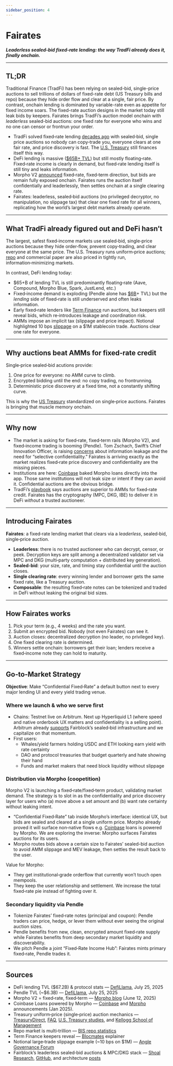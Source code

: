 ```yaml
---
sidebar_position: 4
---
```


# Fairates

***Leaderless sealed‑bid fixed‑rate lending: the way TradFi already does it, finally onchain.***

---

## TL;DR

Traditional Finance (TradFi) has been relying on sealed-bid, single-price auctions to sell trillions of dollars of fixed-rate debt (US Treasury bills and repo) because they hide order flow and clear at a single, fair price. By contrast, onchain lending is dominated by variable-rate even as appetite for fixed income soars. The fixed-rate auction designs in the market today still leak bids by keepers. Fairates brings TradFi’s auction model onchain with *leaderless* sealed-bid auctions: one fixed rate for everyone who wins and no one can censor or frontrun your order. 

- TradFi solved fixed‑rate lending [decades ago](https://home.treasury.gov/system/files/136/archive-documents/upas.pdf) with sealed‑bid, single price auctions so nobody can copy‑trade you, everyone clears at one fair rate, and price discovery is fast. The [U.S. Treasury](https://www.treasurydirect.gov/auctions/how-auctions-work/) still finances itself this way.
- DeFi lending is massive ([$65B+ TVL](https://defillama.com/protocols/lending)) but still mostly floating‑rate. Fixed‑rate income is clearly in demand, but fixed‑rate lending itself is still tiny and leaks information.
- Morpho V2 [announced](https://morpho.org/blog/morpho-v2-liberating-the-potential-of-onchain-loans/) fixed‑rate, fixed‑term direction, but bids are remain fully exposed onchain. Fairates runs the auction itself confidentially and leaderlessly, then settles onchain at a single clearing rate.
- Fairates: leaderless, sealed‑bid auctions (no privileged decryptor, no manipulation, no slippage tax) that clear one fixed rate for all winners, replicating how the world’s largest debt markets already operate.

---

## What TradFi already figured out and DeFi hasn’t

The largest, safest fixed‑income markets use sealed‑bid, single‑price auctions because they hide order‑flow, prevent copy‑trading, and clear everyone at the same price. The U.S. Treasury runs uniform‑price auctions; [repo](https://www.bis.org/publ/cgfs59.pdf) and commercial paper are also priced in tightly run, information‑minimizing markets.

In contrast, DeFi lending today:

- $65+B of lending TVL is still predominantly floating‑rate (Aave, Compound, Morpho Blue, Spark, JustLend, etc.)
- Fixed‑income demand is exploding (Pendle alone has [$6B](https://defillama.com/protocol/pendle)+ TVL) but the *lending* side of fixed‑rate is still underserved and often leaks information.
- Early fixed‑rate lenders like [Term Finance](https://www.blocmates.com/articles/term-finance-introducing-collateralized-fixed-rate-auctions-on-chain) run auctions, but keepers still reveal bids, which re‑introduces leakage and coordination risk.
- AMMs impose an implicit tax (slippage and price impact). Notional highlighted 10 bps [slippage](https://gov.angle.money/t/new-yield-strategy-fixed-rate-lending-on-notional-finance/285) on a $1M stablecoin trade. Auctions clear one rate for everyone.

---

## Why auctions beat AMMs for fixed‑rate credit

Single‑price sealed‑bid acutions provide:

1. One price for everyone: no AMM curve to climb.
2. Encrypted bidding until the end: no copy trading, no frontrunning.
3. Deterministic price discovery at a fixed time, not a constantly shifting curve.

This is why the [US Treasury](https://www.treasurydirect.gov/auctions/how-auctions-work/) standardized on single‑price auctions. Fairates is bringing that muscle memory onchain.

---

## Why now

- The market is asking for fixed‑rate, fixed‑term rails (Morpho V2), and fixed‑income trading is booming (Pendle). Tom Zschach, Swift’s Chief Innovation Officer, is raising [concerns](https://www.linkedin.com/feed/update/urn:li:activity:7354149262349271040/) about information leakage and the need for “selective confidentiality.” Fairates is arriving exactly as the market realizes fixed‑rate price discovery and confidentiality are the missing pieces.
- Institutions are here: [Coinbase](https://www.coinbase.com/en-ca/blog/now-get-a-USDC-loan-without-selling-your-bitcoin) baked Morpho loans directly into the app. Those same institutions will not leak size or intent if they can avoid it. Confidential auctions are the obvious bridge.
- TradFi’s [playbook](https://home.treasury.gov/system/files/136/archive-documents/upas.pdf) says auctions are superior to AMMs for fixed‑rate credit. Fairates has the cryptography (MPC, DKG, IBE) to deliver it in DeFi *without* a trusted auctioneer.

---

## Introducing Fairates

**Fairates**: a fixed‑rate lending market that clears via a *leaderless*, sealed‑bid, single‑price auction.

- **Leaderless**: there is no trusted auctioneer who can decrypt, censor, or peek. Decryption keys are split among a decentralized validator set via MPC and DKG (multi‑party computation + distributed key generation).
- **Sealed‑bid**: your size, rate, and timing stay confidential until the auction closes.
- **Single clearing rate**: every winning lender and borrower gets the same fixed rate, like a Treasury auction.
- **Composable**: the resulting fixed‑rate notes can be tokenized and traded in DeFi without leaking the original bid sizes.

---

## How Fairates works

1. Pick your term (e.g., 4 weeks) and the rate you want.
2. Submit an encrypted bid. Nobody (not even Fairates) can see it.
3. Auction closes: decentralized decryption (no leader, no privileged key).
4. One fixed clearing rate is determined.
5. Winners settle onchain: borrowers get their loan; lenders receive a fixed‑income note they can hold to maturity.

---

## Go‑to‑Market Strategy

**Objective**: Make “Confidential Fixed‑Rate” a default button next to every major lending UI and every yield trading venue.

### Where we launch & who we serve first

- Chains: Testnet live on Arbitrum. Next up Hyperliquid L1 (where speed and native orderbook UX matters and confidentiality is a selling point). Arbitrum already [supports](https://questbook.app/dashboard/?isRenderingProposalBody=true&proposalId=6775ba29faef5017a8fafd6c&grantId=671a105a2047c84bb8a73770&chainId=10) Fairblock’s sealed‑bid infrastructure and we capitalize on that momentum.
- First users:
    - Whales/yield farmers holding USDC and ETH looking earn yield with rate certainty
    - DAO and protocol treasuries that budget quarterly and hate showing their hand
    - Funds and market makers that need block liquidity without slippage

### **Distribution via Morpho (coopetition)**

Morpho V2 is launching a fixed‑rate/fixed‑term product, validating market demand. The strategy is to slot in as the confidentiality and price discovery layer for users who (a) move above a set amount and (b) want rate certainty without leaking intent.

- “Confidential Fixed‑Rate” tab inside Morpho’s interface: identical UX, but bids are sealed and cleared at a single uniform price. Morpho already proved it will surface non‑native flows e.g. [Coinbase](https://morpho.org/blog/coinbase-launches-crypto-backed-loans-powered-by-morpho/) loans is powered by Morpho. We are exploring the inverse: Morpho surfaces Fairates auctions for its users.
- Morpho routes bids above a certain size to Fairates’ sealed-bid auction to avoid AMM slippage and MEV leakage, then settles the result back to the user.

Value for Morpho:

- They get institutional‑grade orderflow that currently won’t touch open mempools.
- They keep the user relationship and settlement. We increase the total fixed‑rate pie instead of fighting over it.

### **Secondary liquidity via Pendle**

- Tokenize Fairates’ fixed‑rate notes (principal and coupon): Pendle traders can price, hedge, or lever them without ever seeing the original auction sizes.
- Pendle benefits from new, clean, encrypted amount fixed‑rate supply while Fairates benefits from deep secondary market liquidity and discoverability.
- We pitch Pendle a joint “Fixed‑Rate Income Hub”: Fairates mints primary fixed‑rate, Pendle trades it.

---

## Sources

- DeFi lending TVL ($67.2B) & protocol stats — [DefiLlama](https://defillama.com/protocols/lending), July 25, 2025
- Pendle TVL (~$6.3B) — [DefiLlama](https://defillama.com/protocol/pendle), July 25, 2025
- Morpho V2 = fixed‑rate, fixed‑term — [Morpho blog](https://morpho.org/blog/morpho-v2-liberating-the-potential-of-onchain-loans/) (June 12, 2025)
- Coinbase Loans powered by Morpho — [Coinbase](https://www.coinbase.com/en-ca/blog/now-get-a-USDC-loan-without-selling-your-bitcoin) and [Morpho](https://morpho.org/blog/coinbase-launches-crypto-backed-loans-powered-by-morpho/) announcements (Jan 2025).
- Treasury uniform‑price (single‑price) auction mechanics — [TreasuryDirect](https://www.treasurydirect.gov/auctions/how-auctions-work/), [FAQ](https://www.treasurydirect.gov/help-center/faqs/auction-faqs/), [U.S. Treasury studies](https://home.treasury.gov/system/files/136/archive-documents/upas.pdf), and [Kellogg School of Management](https://www.kellogg.northwestern.edu/faculty/weber/decs-452/Treasury_Report.pdf?utm_source=chatgpt.com)
- Repo market is multi‑trillion — [BIS repo statistics](https://www.bis.org/publ/cgfs59.pdf)
- Term Finance keepers reveal — [Blocmates](https://www.blocmates.com/articles/term-finance-introducing-collateralized-fixed-rate-auctions-on-chain?utm_source=chatgpt.com) explainer
- Notional large‑trade slippage example (~10 bps on $1M) — [Angle Governance Forum](https://gov.angle.money/t/new-yield-strategy-fixed-rate-lending-on-notional-finance/285?utm_source=chatgpt.com)
- Fairblock’s leaderless sealed‑bid auctions & MPC/DKG stack — [Shoal Research](https://www.shoal.gg/p/fairblock-incorruptible-markets-and), [GitHub](https://github.com/Fairblock/fairyring), and architecture [posts](https://medium.com/%400xfairblock/fast-fairy-series-fairyring-architecture-i-d5293e0ce665)